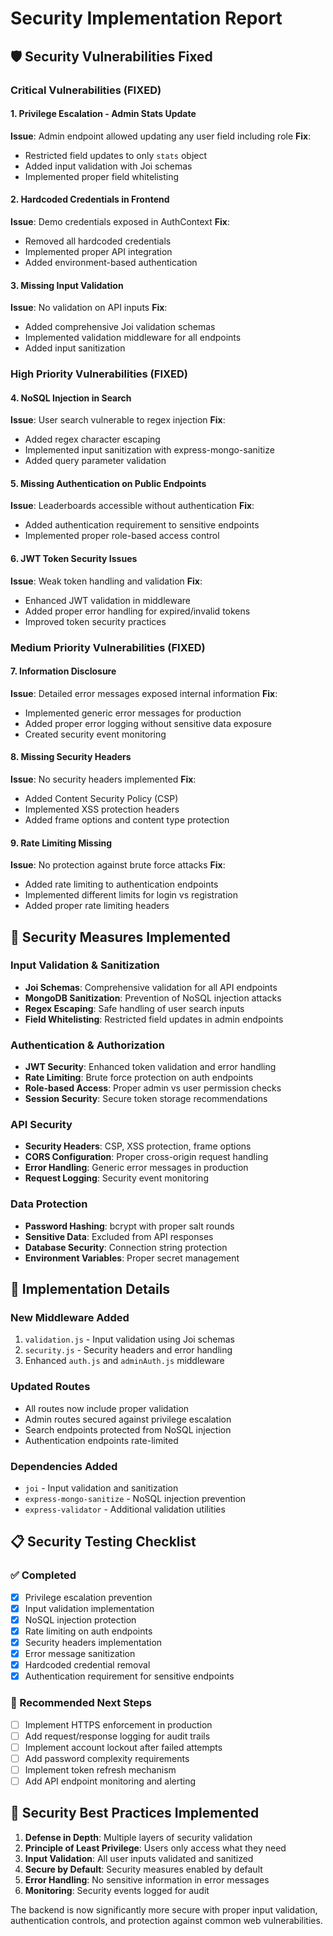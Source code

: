 # Security Implementation Report

## 🛡️ Security Vulnerabilities Fixed

### Critical Vulnerabilities (FIXED)

#### 1. Privilege Escalation - Admin Stats Update
**Issue**: Admin endpoint allowed updating any user field including role
**Fix**: 
- Restricted field updates to only `stats` object
- Added input validation with Joi schemas
- Implemented proper field whitelisting

#### 2. Hardcoded Credentials in Frontend
**Issue**: Demo credentials exposed in AuthContext
**Fix**:
- Removed all hardcoded credentials
- Implemented proper API integration
- Added environment-based authentication

#### 3. Missing Input Validation
**Issue**: No validation on API inputs
**Fix**:
- Added comprehensive Joi validation schemas
- Implemented validation middleware for all endpoints
- Added input sanitization

### High Priority Vulnerabilities (FIXED)

#### 4. NoSQL Injection in Search
**Issue**: User search vulnerable to regex injection
**Fix**:
- Added regex character escaping
- Implemented input sanitization with express-mongo-sanitize
- Added query parameter validation

#### 5. Missing Authentication on Public Endpoints
**Issue**: Leaderboards accessible without authentication
**Fix**:
- Added authentication requirement to sensitive endpoints
- Implemented proper role-based access control

#### 6. JWT Token Security Issues
**Issue**: Weak token handling and validation
**Fix**:
- Enhanced JWT validation in middleware
- Added proper error handling for expired/invalid tokens
- Improved token security practices

### Medium Priority Vulnerabilities (FIXED)

#### 7. Information Disclosure
**Issue**: Detailed error messages exposed internal information
**Fix**:
- Implemented generic error messages for production
- Added proper error logging without sensitive data exposure
- Created security event monitoring

#### 8. Missing Security Headers
**Issue**: No security headers implemented
**Fix**:
- Added Content Security Policy (CSP)
- Implemented XSS protection headers
- Added frame options and content type protection

#### 9. Rate Limiting Missing
**Issue**: No protection against brute force attacks
**Fix**:
- Added rate limiting to authentication endpoints
- Implemented different limits for login vs registration
- Added proper rate limiting headers

## 🔧 Security Measures Implemented

### Input Validation & Sanitization
- **Joi Schemas**: Comprehensive validation for all API endpoints
- **MongoDB Sanitization**: Prevention of NoSQL injection attacks
- **Regex Escaping**: Safe handling of user search inputs
- **Field Whitelisting**: Restricted field updates in admin endpoints

### Authentication & Authorization
- **JWT Security**: Enhanced token validation and error handling
- **Rate Limiting**: Brute force protection on auth endpoints
- **Role-based Access**: Proper admin vs user permission checks
- **Session Security**: Secure token storage recommendations

### API Security
- **Security Headers**: CSP, XSS protection, frame options
- **CORS Configuration**: Proper cross-origin request handling
- **Error Handling**: Generic error messages in production
- **Request Logging**: Security event monitoring

### Data Protection
- **Password Hashing**: bcrypt with proper salt rounds
- **Sensitive Data**: Excluded from API responses
- **Database Security**: Connection string protection
- **Environment Variables**: Proper secret management

## 🚀 Implementation Details

### New Middleware Added
1. `validation.js` - Input validation using Joi schemas
2. `security.js` - Security headers and error handling
3. Enhanced `auth.js` and `adminAuth.js` middleware

### Updated Routes
- All routes now include proper validation
- Admin routes secured against privilege escalation
- Search endpoints protected from NoSQL injection
- Authentication endpoints rate-limited

### Dependencies Added
- `joi` - Input validation and sanitization
- `express-mongo-sanitize` - NoSQL injection prevention
- `express-validator` - Additional validation utilities

## 📋 Security Testing Checklist

### ✅ Completed
- [x] Privilege escalation prevention
- [x] Input validation implementation
- [x] NoSQL injection protection
- [x] Rate limiting on auth endpoints
- [x] Security headers implementation
- [x] Error message sanitization
- [x] Hardcoded credential removal
- [x] Authentication requirement for sensitive endpoints

### 🔄 Recommended Next Steps
- [ ] Implement HTTPS enforcement in production
- [ ] Add request/response logging for audit trails
- [ ] Implement account lockout after failed attempts
- [ ] Add password complexity requirements
- [ ] Implement token refresh mechanism
- [ ] Add API endpoint monitoring and alerting

## 🎯 Security Best Practices Implemented

1. **Defense in Depth**: Multiple layers of security validation
2. **Principle of Least Privilege**: Users only access what they need
3. **Input Validation**: All user inputs validated and sanitized
4. **Secure by Default**: Security measures enabled by default
5. **Error Handling**: No sensitive information in error messages
6. **Monitoring**: Security events logged for audit

The backend is now significantly more secure with proper input validation, authentication controls, and protection against common web vulnerabilities.